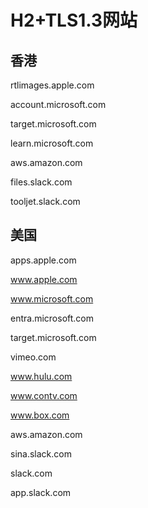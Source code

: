 # H2+TLS1.3网站


## 香港

rtlimages.apple.com

account.microsoft.com

target.microsoft.com

learn.microsoft.com

aws.amazon.com

files.slack.com

tooljet.slack.com



## 美国

apps.apple.com

www.apple.com

www.microsoft.com

entra.microsoft.com

target.microsoft.com

vimeo.com

www.hulu.com

www.contv.com

www.box.com

aws.amazon.com

sina.slack.com

slack.com

app.slack.com

